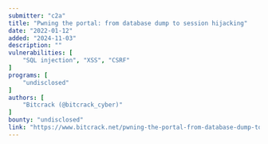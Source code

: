 ```yaml
---
submitter: "c2a"
title: "Pwning the portal: from database dump to session hijacking"
date: "2022-01-12"
added: "2024-11-03"
description: ""
vulnerabilities: [
    "SQL injection", "XSS", "CSRF"
]
programs: [
    "undisclosed"
]
authors: [
    "Bitcrack (@bitcrack_cyber)"
]
bounty: "undisclosed"
link: "https://www.bitcrack.net/pwning-the-portal-from-database-dump-to-session-hijacking/"
---
```




